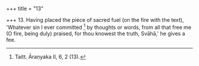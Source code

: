 +++
title = "13"

+++
13. Having placed the piece of sacred fuel (on the fire with the text), 'Whatever sin I ever committed [^7]  by thoughts or words, from all that free me (O fire, being duly) praised, for thou knowest the truth, Svāhā,' he gives a fee.


[^7]:  Taitt. Āraṇyaka II, 6, 2 (13).
